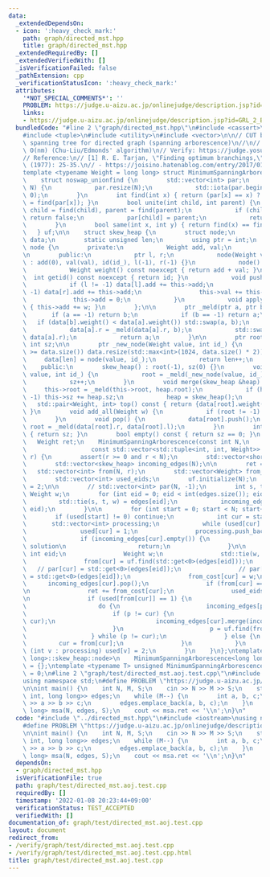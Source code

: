 ```yaml
---
data:
  _extendedDependsOn:
  - icon: ':heavy_check_mark:'
    path: graph/directed_mst.hpp
    title: graph/directed_mst.hpp
  _extendedRequiredBy: []
  _extendedVerifiedWith: []
  _isVerificationFailed: false
  _pathExtension: cpp
  _verificationStatusIcon: ':heavy_check_mark:'
  attributes:
    '*NOT_SPECIAL_COMMENTS*': ''
    PROBLEM: https://judge.u-aizu.ac.jp/onlinejudge/description.jsp?id=GRL_2_B
    links:
    - https://judge.u-aizu.ac.jp/onlinejudge/description.jsp?id=GRL_2_B
  bundledCode: "#line 2 \"graph/directed_mst.hpp\"\n#include <cassert>\n#include <numeric>\n\
    #include <tuple>\n#include <utility>\n#include <vector>\n\n// CUT begin\n// Minimum\
    \ spanning tree for directed graph (spanning arborescence)\n//\n// Complexity:\
    \ O(nm) (Chu-Liu/Edmonds' algorithm)\n// Verify: https://judge.yosupo.jp/problem/directedmst\n\
    // Reference:\n// [1] R. E. Tarjan, \"Finding optimum branchings,\" Networks 7.1\
    \ (1977): 25-35.\n// - https://joisino.hatenablog.com/entry/2017/01/11/230141\n\
    template <typename Weight = long long> struct MinimumSpanningArborescence {\n\
    \    struct noswap_unionfind {\n        std::vector<int> par;\n        void initialize(int\
    \ N) {\n            par.resize(N);\n            std::iota(par.begin(), par.end(),\
    \ 0);\n        }\n        int find(int x) { return (par[x] == x) ? x : par[x]\
    \ = find(par[x]); }\n        bool unite(int child, int parent) {\n           \
    \ child = find(child), parent = find(parent);\n            if (child == parent)\
    \ return false;\n            par[child] = parent;\n            return true;\n\
    \        }\n        bool same(int x, int y) { return find(x) == find(y); }\n \
    \   } uf;\n\n    struct skew_heap {\n        struct node;\n        static std::vector<node>\
    \ data;\n        static unsigned len;\n        using ptr = int;\n        struct\
    \ node {\n        private:\n            Weight add, val;\n            int id;\n\
    \n        public:\n            ptr l, r;\n            node(Weight val, int id_)\
    \ : add(0), val(val), id(id_), l(-1), r(-1) {}\n            node() = default;\n\
    \            Weight weight() const noexcept { return add + val; }\n          \
    \  int getid() const noexcept { return id; }\n            void push() {\n    \
    \            if (l != -1) data[l].add += this->add;\n                if (r !=\
    \ -1) data[r].add += this->add;\n                this->val += this->add;\n   \
    \             this->add = 0;\n            }\n            void apply(Weight w)\
    \ { this->add += w; }\n        };\n\n        ptr _meld(ptr a, ptr b) {\n     \
    \       if (a == -1) return b;\n            if (b == -1) return a;\n         \
    \   if (data[b].weight() < data[a].weight()) std::swap(a, b);\n            data[a].push();\n\
    \            data[a].r = _meld(data[a].r, b);\n            std::swap(data[a].l,\
    \ data[a].r);\n            return a;\n        }\n\n        ptr root;\n       \
    \ int sz;\n\n        ptr _new_node(Weight value, int id_) {\n            if (len\
    \ >= data.size()) data.resize(std::max<int>(1024, data.size() * 2));\n       \
    \     data[len] = node(value, id_);\n            return len++;\n        }\n\n\
    \    public:\n        skew_heap() : root(-1), sz(0) {}\n        void push(Weight\
    \ value, int id_) {\n            root = _meld(_new_node(value, id_), root);\n\
    \            sz++;\n        }\n        void merge(skew_heap &heap) {\n       \
    \     this->root = _meld(this->root, heap.root);\n            if (heap.root !=\
    \ -1) this->sz += heap.sz;\n            heap = skew_heap();\n        }\n     \
    \   std::pair<Weight, int> top() const { return {data[root].weight(), data[root].getid()};\
    \ }\n        void add_all(Weight w) {\n            if (root != -1) data[root].apply(w);\n\
    \        }\n        void pop() {\n            data[root].push();\n           \
    \ root = _meld(data[root].r, data[root].l);\n        }\n        int size() const\
    \ { return sz; }\n        bool empty() const { return sz == 0; }\n    };\n\n \
    \   Weight ret;\n    MinimumSpanningArborescence(const int N,\n              \
    \                  const std::vector<std::tuple<int, int, Weight>> &edges, int\
    \ r) {\n        assert(r >= 0 and r < N);\n        std::vector<short> used(N);\n\
    \        std::vector<skew_heap> incoming_edges(N);\n\n        ret = 0;\n     \
    \   std::vector<int> from(N, r);\n        std::vector<Weight> from_cost(N, 0);\n\
    \        std::vector<int> used_eids;\n        uf.initialize(N);\n        used[r]\
    \ = 2;\n\n        // std::vector<int> par(N, -1);\n        int s, t;\n       \
    \ Weight w;\n        for (int eid = 0; eid < int(edges.size()); eid++) {\n   \
    \         std::tie(s, t, w) = edges[eid];\n            incoming_edges[t].push(w,\
    \ eid);\n        }\n\n        for (int start = 0; start < N; start++) {\n    \
    \        if (used[start] != 0) continue;\n            int cur = start;\n     \
    \       std::vector<int> processing;\n            while (used[cur] != 2) {\n \
    \               used[cur] = 1;\n                processing.push_back(cur);\n \
    \               if (incoming_edges[cur].empty()) {\n                    // No\
    \ solution\n                    return;\n                }\n\n               \
    \ int eid;\n                Weight w;\n                std::tie(w, eid) = incoming_edges[cur].top();\n\
    \                from[cur] = uf.find(std::get<0>(edges[eid]));\n             \
    \   // par[cur] = std::get<0>(edges[eid]);\n                // par[std::get<1>(edges[eid])]\
    \ = std::get<0>(edges[eid]);\n                from_cost[cur] = w;\n          \
    \      incoming_edges[cur].pop();\n                if (from[cur] == cur) continue;\n\
    \n                ret += from_cost[cur];\n                used_eids.push_back(eid);\n\
    \n                if (used[from[cur]] == 1) {\n                    int p = cur;\n\
    \                    do {\n                        incoming_edges[p].add_all(-from_cost[p]);\n\
    \                        if (p != cur) {\n                            uf.unite(p,\
    \ cur);\n                            incoming_edges[cur].merge(incoming_edges[p]);\n\
    \                        }\n                        p = uf.find(from[p]);\n  \
    \                  } while (p != cur);\n                } else {\n           \
    \         cur = from[cur];\n                }\n            }\n            for\
    \ (int v : processing) used[v] = 2;\n        }\n    }\n};\ntemplate <>\nstd::vector<MinimumSpanningArborescence<long\
    \ long>::skew_heap::node>\n    MinimumSpanningArborescence<long long>::skew_heap::data\
    \ = {};\ntemplate <typename T> unsigned MinimumSpanningArborescence<T>::skew_heap::len\
    \ = 0;\n#line 2 \"graph/test/directed_mst.aoj.test.cpp\"\n#include <iostream>\n\
    using namespace std;\n#define PROBLEM \"https://judge.u-aizu.ac.jp/onlinejudge/description.jsp?id=GRL_2_B\"\
    \n\nint main() {\n    int N, M, S;\n    cin >> N >> M >> S;\n    std::vector<std::tuple<int,\
    \ int, long long>> edges;\n    while (M--) {\n        int a, b, c;\n        cin\
    \ >> a >> b >> c;\n        edges.emplace_back(a, b, c);\n    }\n    MinimumSpanningArborescence<long\
    \ long> msa(N, edges, S);\n    cout << msa.ret << '\\n';\n}\n"
  code: "#include \"../directed_mst.hpp\"\n#include <iostream>\nusing namespace std;\n\
    #define PROBLEM \"https://judge.u-aizu.ac.jp/onlinejudge/description.jsp?id=GRL_2_B\"\
    \n\nint main() {\n    int N, M, S;\n    cin >> N >> M >> S;\n    std::vector<std::tuple<int,\
    \ int, long long>> edges;\n    while (M--) {\n        int a, b, c;\n        cin\
    \ >> a >> b >> c;\n        edges.emplace_back(a, b, c);\n    }\n    MinimumSpanningArborescence<long\
    \ long> msa(N, edges, S);\n    cout << msa.ret << '\\n';\n}\n"
  dependsOn:
  - graph/directed_mst.hpp
  isVerificationFile: true
  path: graph/test/directed_mst.aoj.test.cpp
  requiredBy: []
  timestamp: '2022-01-08 20:23:44+09:00'
  verificationStatus: TEST_ACCEPTED
  verifiedWith: []
documentation_of: graph/test/directed_mst.aoj.test.cpp
layout: document
redirect_from:
- /verify/graph/test/directed_mst.aoj.test.cpp
- /verify/graph/test/directed_mst.aoj.test.cpp.html
title: graph/test/directed_mst.aoj.test.cpp
---
```

